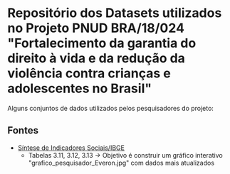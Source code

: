 # Repositório dos Datasets utilizados no Projeto PNUD BRA/18/024 "Fortalecimento da garantia do direito à vida e da redução da violência contra crianças e adolescentes no Brasil"

Alguns conjuntos de dados utilizados pelos pesquisadores do projeto:

## Fontes

+ [Síntese de Indicadores Sociais/IBGE](https://ftp.ibge.gov.br/Indicadores_Sociais/Sintese_de_Indicadores_Sociais/Sintese_de_Indicadores_Sociais_2020/xls/3_Educacao_xls.zip)
  + Tabelas 3.11, 3.12, 3.13 -> Objetivo é construir um gráfico interativo "grafico_pesquisador_Everon.jpg" com dados mais atualizados

